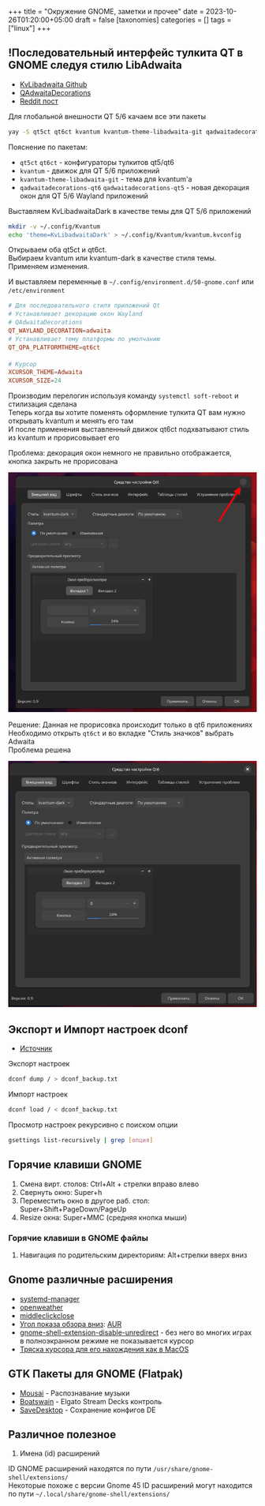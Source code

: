 +++
title = "Окружение GNOME, заметки и прочее"
date = 2023-10-26T01:20:00+05:00
draft = false
[taxonomies]
categories = []
tags = ["linux"]
+++

## !Последовательный интерфейс тулкита QT в GNOME следуя стилю LibAdwaita

- [KvLibadwaita Github](https://github.com/GabePoel/KvLibadwaita)
- [QAdwaitaDecorations](https://github.com/FedoraQt/QAdwaitaDecorations)
- [Reddit пост](https://www.reddit.com/r/archlinux/comments/16osm1k/adwaitacolorschemes_package_gone_from_the_repos/)

Для глобальной внешности QT 5/6 качаем все эти пакеты

```sh
yay -S qt5ct qt6ct kvantum kvantum-theme-libadwaita-git qadwaitadecorations-qt6 qadwaitadecorations-qt5
```

Пояснение по пакетам:

- `qt5ct` `qt6ct` - конфигураторы тулкитов qt5/qt6
- `kvantum` - движок для QT 5/6 приложений
- `kvantum-theme-libadwaita-git` - тема для kvantum'а
- `qadwaitadecorations-qt6` `qadwaitadecorations-qt5` - новая декорация окон для QT 5/6 Wayland приложений

Выставляем KvLibadwaitaDark в качестве темы для QT 5/6 приложений

```sh
mkdir -v ~/.config/Kvantum
echo 'theme=KvLibadwaitaDark' > ~/.config/Kvantum/kvantum.kvconfig
```

Открываем оба qt5ct и qt6ct.\
Выбираем kvantum или kvantum-dark в качестве стиля темы.\
Применяем изменения.

И выставляем переменные в ``~/.config/environment.d/50-gnome.conf`` или ``/etc/environment``

```conf
# Для последовательного стиля приложений Qt
# Устанавливает декорацию окон Wayland
# QAdwaitaDecorations
QT_WAYLAND_DECORATION=adwaita
# Устанавливает тему платформы по умолчанию
QT_QPA_PLATFORMTHEME=qt6ct

# Курсор
XCURSOR_THEME=Adwaita
XCURSOR_SIZE=24
```

Производим перелогин используя команду `systemctl soft-reboot` и стилизация сделана\
Теперь когда вы хотите поменять оформление тулкита QT вам нужно открывать kvantum и менять его там\
И после применения выставленный движок qt6ct подхватывают стиль из kvantum и прорисовывает его

Проблема: декорация окон немного не правильно отображается, кнопка закрыть не прорисована

![image](/images/gnome-de-notes/Screenshot_20231126_020000_e.png)

Решение: Данная не прорисовка происходит только в qt6 приложениях\
Необходимо открыть `qt6ct` и во вкладке "Стиль значков" выбрать Adwaita\
Проблема решена

![image](/images/gnome-de-notes/Screenshot_20231126_020316.png)

## Экспорт и Импорт настроек dconf

- [Источник](https://askubuntu.com/questions/984205/how-to-save-gnome-settings-in-a-file)

Экспорт настроек

```sh
dconf dump / > dconf_backup.txt
```

Импорт настроек

```sh
dconf load / < dconf_backup.txt
```

Просмотр настроек рекурсивно с поиском опции

```sh
gsettings list-recursively | grep [опция]
```

## Горячие клавиши GNOME

1. Смена вирт. столов: Ctrl+Alt + стрелки вправо влево
2. Свернуть окно: Super+h
3. Переместить окно в другое раб. стол: Super+Shift+PageDown/PageUp
4. Resize окна: Super+MMC (средняя кнопка мыши)

### Горячие клавиши в GNOME файлы

1. Навигация по родительским директориям: Alt+стрелки вверх вниз

## Gnome различные расширения

- [systemd-manager](https://github.com/hardpixel/systemd-manager)
- [openweather](https://gitlab.com/skrewball/openweather)
- [middleclickclose](https://github.com/p91paul/middleclickclose)
- [Угол показа обзора вниз](https://github.com/jdoda/hotedge): [AUR](https://aur.archlinux.org/packages/gnome-shell-extension-hot-edge-git)
- [gnome-shell-extension-disable-unredirect](https://github.com/kazysmaster/gnome-shell-extension-disable-unredirect) - без него во многих играх в полноэкранном режиме не показывается курсор
- [Тряска курсора для его нахождения как в MacOS](https://github.com/jeffchannell/jiggle)

## GTK Пакеты для GNOME (Flatpak)

- [Mousai](https://flathub.org/apps/io.github.seadve.Mousai) - Распознавание музыки
- [Boatswain](https://flathub.org/apps/com.feaneron.Boatswain) - Elgato Stream Decks контроль
- [SaveDesktop](https://flathub.org/apps/io.github.vikdevelop.SaveDesktop) - Сохранение конфигов DE

## Различное полезное

1. Имена (id) расширений

ID GNOME расширений находятся по пути ``/usr/share/gnome-shell/extensions/``\
Некоторые похоже с версии Gnome 45 ID расширений могут находится по пути `~/.local/share/gnome-shell/extensions/`
